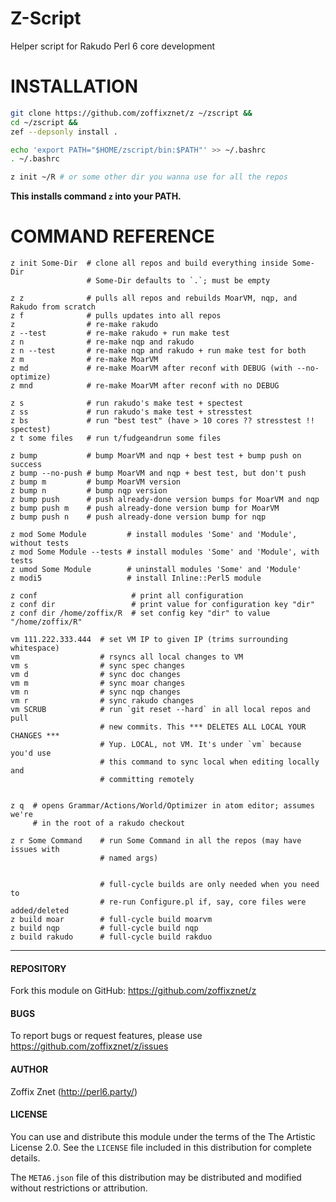 # Z-Script

Helper script for Rakudo Perl 6 core development

# INSTALLATION

```bash
git clone https://github.com/zoffixznet/z ~/zscript &&
cd ~/zscript &&
zef --depsonly install .

echo 'export PATH="$HOME/zscript/bin:$PATH"' >> ~/.bashrc
. ~/.bashrc

z init ~/R # or some other dir you wanna use for all the repos
```

**This installs command `z` into your PATH.**

# COMMAND REFERENCE

```
z init Some-Dir  # clone all repos and build everything inside Some-Dir
                 # Some-Dir defaults to `.`; must be empty

z z              # pulls all repos and rebuilds MoarVM, nqp, and Rakudo from scratch
z f              # pulls updates into all repos
z                # re-make rakudo
z --test         # re-make rakudo + run make test
z n              # re-make nqp and rakudo
z n --test       # re-make nqp and rakudo + run make test for both
z m              # re-make MoarVM
z md             # re-make MoarVM after reconf with DEBUG (with --no-optimize)
z mnd            # re-make MoarVM after reconf with no DEBUG

z s              # run rakudo's make test + spectest
z ss             # run rakudo's make test + stresstest
z bs             # run "best test" (have > 10 cores ?? stresstest !! spectest)
z t some files   # run t/fudgeandrun some files

z bump           # bump MoarVM and nqp + best test + bump push on success
z bump --no-push # bump MoarVM and nqp + best test, but don't push
z bump m         # bump MoarVM version
z bump n         # bump nqp version
z bump push      # push already-done version bumps for MoarVM and nqp
z bump push m    # push already-done version bump for MoarVM
z bump push n    # push already-done version bump for nqp

z mod Some Module         # install modules 'Some' and 'Module', without tests
z mod Some Module --tests # install modules 'Some' and 'Module', with tests
z umod Some Module        # uninstall modules 'Some' and 'Module'
z modi5                   # install Inline::Perl5 module

z conf                     # print all configuration
z conf dir                 # print value for configuration key "dir"
z conf dir /home/zoffix/R  # set config key "dir" to value "/home/zoffix/R"

vm 111.222.333.444  # set VM IP to given IP (trims surrounding whitespace)
vm                  # rsyncs all local changes to VM
vm s                # sync spec changes
vm d                # sync doc changes
vm m                # sync moar changes
vm n                # sync nqp changes
vm r                # sync rakudo changes
vm SCRUB            # run `git reset --hard` in all local repos and pull
                    # new commits. This *** DELETES ALL LOCAL YOUR CHANGES ***
                    # Yup. LOCAL, not VM. It's under `vm` because you'd use
                    # this command to sync local when editing locally and
                    # committing remotely


z q  # opens Grammar/Actions/World/Optimizer in atom editor; assumes we're
     # in the root of a rakudo checkout

z r Some Command    # run Some Command in all the repos (may have issues with
                    # named args)


                    # full-cycle builds are only needed when you need to
                    # re-run Configure.pl if, say, core files were added/deleted
z build moar        # full-cycle build moarvm
z build nqp         # full-cycle build nqp
z build rakudo      # full-cycle build rakduo
```

----

#### REPOSITORY

Fork this module on GitHub:
https://github.com/zoffixznet/z

#### BUGS

To report bugs or request features, please use
https://github.com/zoffixznet/z/issues

#### AUTHOR

Zoffix Znet (http://perl6.party/)

#### LICENSE

You can use and distribute this module under the terms of the
The Artistic License 2.0. See the `LICENSE` file included in this
distribution for complete details.

The `META6.json` file of this distribution may be distributed and modified
without restrictions or attribution.
